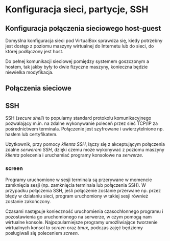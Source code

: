 # Konfiguracja sieci, partycje, SSH

## Konfiguracja połączenia sieciowego host-guest

Domyślna konfiguracja sieci pod VirtualBox sprawdza się, kiedy potrzebny jest dostęp z poziomu maszyny wirtualnej do Internetu lub do sieci, do której podłączony jest host.

Do pełnej komunikacji sieciowej pomiędzy systemem goszczonym a hostem, tak jakby były to dwie fizyczne maszyny, konieczna będzie niewielka modyfikacja.


## Połączenia sieciowe


## SSH

SSH (*secure shell*) to popularny standard protokołu komunikacyjnego pozwalający m.in. na zdalne wykonywanie poleceń przez sieć TCP/IP za pośrednictwem terminala. Połączenie jest szyfrowane i uwierzytelnione np. hasłem lub certyfikatem.

Użytkownik, przy pomocy *klienta SSH*, łączy się z akceptującym połączenia zdalne *serwerem SSH*, dzięki czemu może wykonywać z poziomu maszyny *klienta* polecenia i uruchamiać programy konsolowe na *serwerze*.


### screen

Programy uruchomione w sesji terminala są przerywane w momencie zamknięcia sesji (np. zamknięcia terminala lub połączenia SSH). W przypadku połączenia SSH, jeśli połączenie zostanie przerwane np. przez błędy w działaniu sieci, program uruchomiony w takiej sesji również zostanie zakończony.

Czasami następuje konieczność uruchomienia czasochłonnego programu i pozostawienia go uruchomionego na serwerze, w czym pomogą nam wirtualne konsole. Najpopularniejsze programy umożliwiające tworzenie wirtualnych konsol to *screen* oraz *tmux*, podczas zajęć będziemy posługiwali się poleceniem *screen*.

